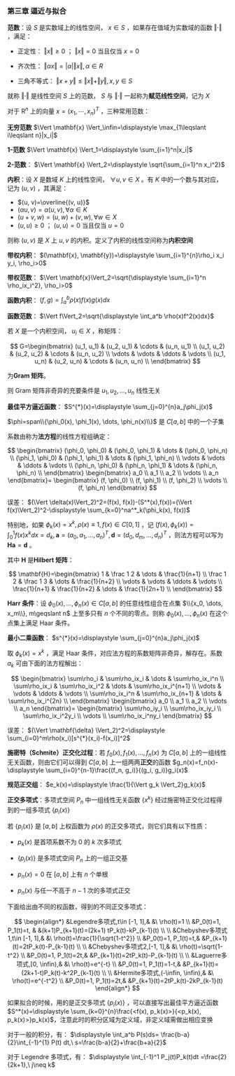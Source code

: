 ### **第三章 逼近与拟合**

**范数**：设 $S$ 是实数域上的线性空间， $x\in S$ ，如果存在值域为实数域的函数 $\Vert\cdot\Vert$ ，满足：

- 正定性： $\Vert x\Vert\geqslant0$ ； $\Vert x \Vert=0$ 当且仅当 $x=0$
- 齐次性： $\Vert \alpha x \Vert=\lvert \alpha\rvert\Vert x\Vert, \alpha\in R$

- 三角不等式： $\Vert x+y \Vert \leqslant \Vert x \Vert +\Vert y\Vert, x, y\in S$

就称 $\Vert\cdot\Vert$ 是线性空间 $S$ 上的范数， $S$ 与 $\Vert\cdot \Vert$ 一起称为**赋范线性空间**，记为 $X$

对于 $\mathsf{R}^n$ 上的向量 $x=(x_1,\cdots,x_n)^T$ ，三种常用范数：

**无穷范数** $\Vert \mathbf{x} \Vert_\infin=\displaystyle \max_{1\leqslant i\leqslant n}|x_i|$

**1-范数** $\Vert \mathbf{x} \Vert_1=\displaystyle \sum_{i=1}^n|x_i|$

**2-范数**： $\Vert \mathbf{x} \Vert_2=\displaystyle \sqrt{\sum_{i=1}^n x_i^2}$

**内积**：设 $X$ 是数域 $K$ 上的线性空间， $\forall u, v\in X$ 。有 $K$ 中的一个数与其对应，记为 $(u, v)$ ，其满足：

- $(u, v)=\overline{(v, u)}$
- $(\alpha u, v)=\alpha(u, v), \forall \alpha \in K$
- $(u+v, w)=(u, w)+(v, w), \forall w\in X$
- $(u, u)\geqslant 0$ ； $(u, u)=0$ 当且仅当 $u=0$

则称 $(u, v)$ 是 $X$ 上 $u, v$ 的内积。定义了内积的线性空间称为**内积空间**

**带权内积**： $(\mathbf{x}, \mathbf{y})=\displaystyle \sum_{i=1}^{n}\rho_i x_i y_i, \rho_i>0$

**带权范数**： $\Vert \mathbf{x}\Vert_2=\sqrt{\displaystyle \sum_{i=1}^n \rho_ix_i^2}, \rho_i>0$

**函数内积**： $(f, g)=\displaystyle \int_a^b\rho(x)f(x)g(x)dx$

**函数范数**： $\Vert f\Vert_2=\sqrt{\displaystyle \int_a^b \rho(x)f^2(x)dx}$

若 $X$ 是一个内积空间， $u_i\in X$ ，称矩阵：

$$
G=\begin{bmatrix}
(u_1, u_1) & (u_2, u_1) & \cdots & (u_n, u_1) \\
(u_1, u_2) & (u_2, u_2) & \cdots & (u_n, u_2) \\
\vdots & \vdots & \ddots & \vdots \\
(u_1, u_n) & (u_2, u_n) & \cdots & (u_n, u_n) \\
\end{bmatrix}
$$

为**Gram 矩阵**。

则 Gram 矩阵非奇异的充要条件是 $u_1, u_2, \dots, u_n$ 线性无关

**最佳平方逼近函数**： $S^{*}(x)=\displaystyle \sum_{j=0}^{n}a_j\phi_j(x)$

$\phi=span\\{\phi_0(x), \phi_1(x), \dots, \phi_n(x)\\}$ 是 $C[a, b]$ 中的一个子集

系数由称为**法方程**的线性方程组确定：

$$
\begin{bmatrix}
(\phi_0, \phi_0) & (\phi_0, \phi_1)  & \dots & (\phi_0, \phi_n) \\
(\phi_1, \phi_0) & (\phi_1, \phi_1)  & \dots & (\phi_1, \phi_n) \\
\vdots  & \vdots & \ddots & \vdots \\
(\phi_n, \phi_0) & (\phi_n, \phi_1)  & \dots & (\phi_n, \phi_n) \\
\end{bmatrix}
\begin{bmatrix}
a_0 \\ a_1 \\ a_2 \\ \vdots \\ a_n
\end{bmatrix}=
\begin{bmatrix}
(f, \phi_0) \\ (f, \phi_1) \\ (f, \phi_2) \\ \vdots \\ (f, \phi_n)
\end{bmatrix}
$$

误差： $(\Vert \delta(x)\Vert_2)^2=(f(x), f(x))-(S^*(x),f(x))=(\Vert f(x)\Vert_2)^2-\displaystyle \sum_{k=0}^na^*_k(\phi_k(x), f(x))$

特别地，如果 $\phi_k(x)=x^k, \rho(x)\equiv 1, f(x)\in C[0, 1]$ ，记 $(f(x), \phi_k(x))=\displaystyle \int_0^1f(x)x^kdx=d_k,\mathbf{a}=(a_0, a_1, \dots, a_n)^T, \mathbf{d}=(d_0, d_m, \dots, d_n)^T$ ，则法方程可以写为 $\mathbf{Ha}=\mathbf{d}$ 。

其中 $\mathbf{H}$ 是**Hilbert 矩阵**：

$$
\mathbf{H}=\begin{bmatrix}
1 & \frac 1 2  & \dots & \frac{1}{n+1} \\
\frac 1 2 & \frac 1 3  & \dots & \frac{1}{n+2} \\
\vdots  & \vdots & \ddots & \vdots \\
\frac{1}{n+1} & \frac{1}{n+2}  & \dots & \frac{1}{2n+1} \\
\end{bmatrix}
$$

**Harr 条件**：设 $\phi_0(x), \dots, \phi_n(x)\in C[a, b]$ 的任意线性组合在点集 $\\{x_0, \dots, x_m\\}, m\geqslant n$ 上至多只有 $n$ 个不同的零点。则称 $\phi_0(x), \dots, \phi_n(x)$ 在这个点集上满足 Haar 条件。

**最小二乘函数**： $s^{*}(x)=\displaystyle \sum_{j=0}^{n}a_j\phi_j(x)$

取 $\phi_k(x)=x^k$ ，满足 Haar 条件，对应法方程的系数矩阵非奇异，解存在。系数 $a_k$ 可由下面的法方程解出：

$$
\begin{bmatrix}
\sum\rho_i & \sum\rho_ix_i  & \dots & \sum\rho_ix_i^n \\
\sum\rho_ix_i & \sum\rho_ix_i^2  & \dots & \sum\rho_ix_i^{n+1} \\
\vdots  & \vdots & \ddots & \vdots \\
\sum\rho_ix_i^n & \sum\rho_ix_{n+1}  & \dots & \sum\rho_ix_i^{2n} \\
\end{bmatrix}
\begin{bmatrix}
a_0 \\ a_1 \\ a_2 \\ \vdots \\ a_n
\end{bmatrix}=
\begin{bmatrix}
\sum\rho_iy_i \\ \sum\rho_ix_iy_i \\ \sum\rho_ix_i^2y_i \\ \vdots \\ \sum\rho_ix_i^ny_i
\end{bmatrix}
$$

误差： $(\Vert \mathbf{\delta} \Vert_2)^2=\displaystyle \sum_{i=0}^m\rho(x_i)[s^{*}(x_i)-f(x_i)]^2$

**施密特（Schmite）正交化过程**：若 $f_0(x), f_1(x), \dots, f_n(x)$ 为 $C[a, b]$ 上的一组线性无关函数，则由它们可以得到 $C[a, b]$ 上一组两两**正交**的函数 $g_n(x)=f_n(x)-\displaystyle \sum_{i=0}^{n-1}\frac{(f_n, g_i)}{(g_i, g_i)}g_i(x)$

**规范正交组**： $e_k(x)=\displaystyle \frac{1}{\Vert g_k \Vert_2}g_k(x)$

**正交多项式**：多项式空间 $P_n$ 中一组线性无关函数 $\{x^k\}$ 经过施密特正交化过程得到的一组多项式 $\{p_i(x)\}$

若 $\{p_i(x)\}$ 是 $[a, b]$ 上权函数为 $\rho(x)$ 的正交多项式，则它们具有以下性质：

- $p_k(x)$ 是首项系数不为 0 的 $k$ 次多项式
- $\{p_i(x)\}$ 是多项式空间 $P_n$ 上的一组正交基
- $p_n(x)=0$ 在 $[a, b]$ 上有 $n$ 个单根

- $p_n(x)$ 与任一不高于 $n-1$ 次的多项式正交

下面给出由不同的权函数，得到的不同正交多项式：

$$
\begin{align*}
&Legendre多项式,t\in [-1, 1],& &\ \rho(t)=1 \\
&P_0(t)=1, P_1(t)=t, & &(k+1)P_{k+1}(t)=(2k+1) tP_k(t)-kP_{k-1}(t) \\
\\
&Chebyshev多项式1,t\in [-1, 1],& &\ \rho(t)=\frac{1}{\sqrt{1-t^2}} \\
&P_0(t)=1, P_1(t)=t,& &P_{k+1}(t)=2tP_k(t)-P_{k-1}(t) \\
\\
&Chebyshev多项式2,[-1, 1],& &\ \rho(t)=\sqrt{1-t^2} \\
&P_0(t)=1, P_1(t)=2t,& &P_{k+1}(t)=2tP_k(t)-P_{k-1}(t) \\
\\
&Laguerre多项式,[0, \infin),& &\ \rho(t)=e^{-t} \\
&P_0(t)=1, P_1(t)=1-t,& &P_{k+1}(t)=(2k+1-t)P_k(t)-k^2P_{k-1}(t) \\
\\
&Hermite多项式,(-\infin, \infin),& &\ \rho(t)=e^{-t^2} \\
&P_0(t)=1, P_1(t)=2t,& &P_{k+1}(t)=2tP_k(t)-2kP_{k-1}(t)
\end{align*}
$$

如果拟合的时候，用的是正交多项式 $\{p_i(x)\}$ ，可以直接写出最佳平方逼近函数 $S^*(x)=\displaystyle \sum_{k=0}^{n}\frac{<f(x), p_k(x)>}{<p_k(x), p_k(x)>}p_k(x)$，注意此时的积分区域为定义域，非定义域需做出相应变换

对于一般的积分，有： $\displaystyle \int_a^b P(s)ds= \frac{b-a}{2}\int_{-1}^{1} P(t) dt,\ s=\frac{b-a}{2}+\frac{b+a}{2}$

对于 Legendre 多项式，有： $\displaystyle \int_{-1}^1 P_j(t)P_k(t)dt =\frac{2}{2k+1},\ j\neq k$
